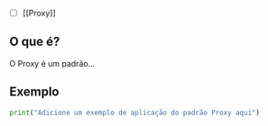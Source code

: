 
- [ ] [[Proxy]]
## O que é?
O Proxy é um padrão...

## Exemplo
```python
print("Adicione um exemplo de aplicação do padrão Proxy aqui")
```